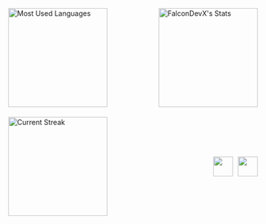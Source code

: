 <div style="display: flex; justify-content: space-between; align-items: center;">
  <img src="https://github-readme-stats.vercel.app/api/top-langs/?username=FalconDevX&theme=tokyonight&show_icons=true&hide_border=true&layout=compact" alt="Most Used Languages" style="height: 200px;"/>
  <img src="https://github-readme-stats.vercel.app/api?username=FalconDevX&theme=tokyonight&show_icons=true&hide_border=true&count_private=true" alt="FalconDevX's Stats" style="height: 200px;"/> 
</div>

<div style="display: flex; justify-content: space-between; margin-top: 20px; align-items: center;">
    <img src="https://github-readme-streak-stats.herokuapp.com/?user=FalconDevX&theme=tokyonight&hide_border=true" alt="Current Streak" style="height: 200px;"/>
    <div style="display: flex; gap: 10px; align-items: center; height: 200px;">
        <a href="https://skillicons.dev">
            <img src="https://skillicons.dev/icons?i=dotnet,cpp,c,python&theme=dark" style="height: 40px; vertical-align: middle;"/>
        </a>
        <a href="https://skillicons.dev">
            <img src="https://skillicons.dev/icons?i=js,react,html,css&theme=dark" style="height: 40px; vertical-align: middle;"/>
        </a>
    </div>
</div>
